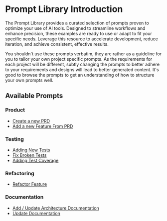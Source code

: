 # Prompt Library Introduction

The Prompt Library provides a curated selection of prompts proven to optimize your use of AI tools. Designed to streamline workflows and enhance precision, these examples are ready to use or adapt to fit your specific needs. Leverage this resource to accelerate development, reduce iteration, and achieve consistent, effective results.

You shouldn't use these prompts verbatim, they are rather as a guideline for you to tailor your own project specific prompts. As the requirements for each project will be different, subtly changing the prompts to better adhere to your requirements and designs will lead to better generated content. It's good to browse the prompts to get an understanding of how to structure your own prompts well.

## Available Prompts

### Product
- [Create a new PRD](prompt-create-prd.md)
- [Add a new Feature From PRD](prompt-new-feature.md)

### Testing
- [Adding New Tests](prompt-add-new-test.md)
- [Fix Broken Tests](prompt-fix-test-errors.md)
- [Adding Test Coverage](prompt-add-test-coverage.md)

### Refactoring
- [Refactor Feature](prompt-refactor-feature.md)

### Documentation
- [Add / Update Architecture Documentation](prompt-add-architecture-docs.md)
- [Update Documentation](prompt-update-documentation.md)

